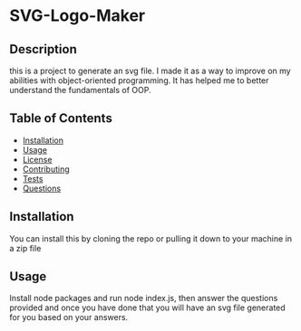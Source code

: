 # SVG-Logo-Maker

## Description
this is a project to generate an svg file. I made it as a way to improve on my abilities with object-oriented programming. It has helped me to better understand the fundamentals of OOP.

## Table of Contents
- [Installation](#installation)
- [Usage](#usage)
- [License](#license)
- [Contributing](#contributing)
- [Tests](#tests)
- [Questions](#questions)

## Installation
You can install this by cloning the repo or pulling it down to your machine in a zip file

## Usage
Install node packages and run node index.js, then answer the questions provided and once you have done that you will have an svg file generated for you based on your answers.
